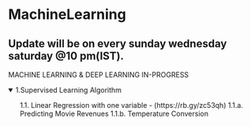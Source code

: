 # MachineLearning
## Update will be on every sunday wednesday saturday @10 pm(IST).
MACHINE LEARNING &amp; DEEP LEARNING IN-PROGRESS

 <details open>
          <summary>1.Supervised Learning Algorithm</summary>
<ul>
 1.1. Linear Regression with one variable - (https://rb.gy/zc53qh) 
      1.1.a. Predicting Movie Revenues
      1.1.b. Temperature Conversion
</ul>
           
           
</details>
 
